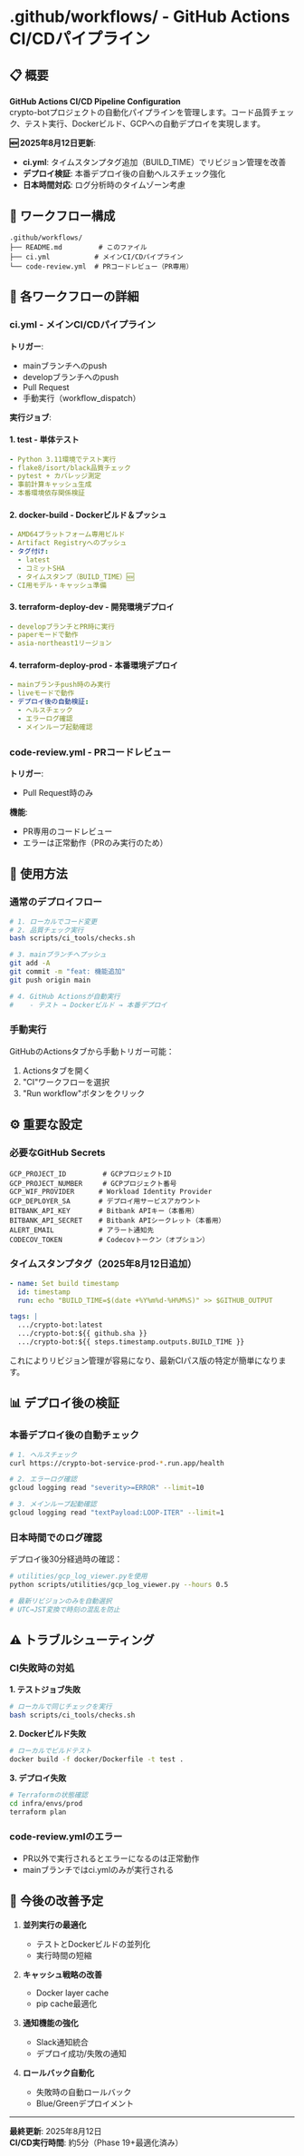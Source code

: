 # .github/workflows/ - GitHub Actions CI/CDパイプライン

## 📋 概要

**GitHub Actions CI/CD Pipeline Configuration**  
crypto-botプロジェクトの自動化パイプラインを管理します。コード品質チェック、テスト実行、Dockerビルド、GCPへの自動デプロイを実現します。

**🆕 2025年8月12日更新**:
- **ci.yml**: タイムスタンプタグ追加（BUILD_TIME）でリビジョン管理を改善
- **デプロイ検証**: 本番デプロイ後の自動ヘルスチェック強化
- **日本時間対応**: ログ分析時のタイムゾーン考慮

## 🎯 ワークフロー構成

```
.github/workflows/
├── README.md         # このファイル
├── ci.yml           # メインCI/CDパイプライン
└── code-review.yml  # PRコードレビュー（PR専用）
```

## 📁 各ワークフローの詳細

### **ci.yml - メインCI/CDパイプライン**

**トリガー**:
- mainブランチへのpush
- developブランチへのpush
- Pull Request
- 手動実行（workflow_dispatch）

**実行ジョブ**:

#### **1. test - 単体テスト**
```yaml
- Python 3.11環境でテスト実行
- flake8/isort/black品質チェック
- pytest + カバレッジ測定
- 事前計算キャッシュ生成
- 本番環境依存関係検証
```

#### **2. docker-build - Dockerビルド＆プッシュ**
```yaml
- AMD64プラットフォーム専用ビルド
- Artifact Registryへのプッシュ
- タグ付け:
  - latest
  - コミットSHA
  - タイムスタンプ（BUILD_TIME）🆕
- CI用モデル・キャッシュ準備
```

#### **3. terraform-deploy-dev - 開発環境デプロイ**
```yaml
- developブランチとPR時に実行
- paperモードで動作
- asia-northeast1リージョン
```

#### **4. terraform-deploy-prod - 本番環境デプロイ**
```yaml
- mainブランチpush時のみ実行
- liveモードで動作
- デプロイ後の自動検証:
  - ヘルスチェック
  - エラーログ確認
  - メインループ起動確認
```

### **code-review.yml - PRコードレビュー**

**トリガー**:
- Pull Request時のみ

**機能**:
- PR専用のコードレビュー
- エラーは正常動作（PRのみ実行のため）

## 🚀 使用方法

### **通常のデプロイフロー**
```bash
# 1. ローカルでコード変更
# 2. 品質チェック実行
bash scripts/ci_tools/checks.sh

# 3. mainブランチへプッシュ
git add -A
git commit -m "feat: 機能追加"
git push origin main

# 4. GitHub Actionsが自動実行
#    - テスト → Dockerビルド → 本番デプロイ
```

### **手動実行**
GitHubのActionsタブから手動トリガー可能：
1. Actionsタブを開く
2. "CI"ワークフローを選択
3. "Run workflow"ボタンをクリック

## ⚙️ 重要な設定

### **必要なGitHub Secrets**
```
GCP_PROJECT_ID         # GCPプロジェクトID
GCP_PROJECT_NUMBER     # GCPプロジェクト番号
GCP_WIF_PROVIDER      # Workload Identity Provider
GCP_DEPLOYER_SA       # デプロイ用サービスアカウント
BITBANK_API_KEY       # Bitbank APIキー（本番用）
BITBANK_API_SECRET    # Bitbank APIシークレット（本番用）
ALERT_EMAIL           # アラート通知先
CODECOV_TOKEN         # Codecovトークン（オプション）
```

### **タイムスタンプタグ（2025年8月12日追加）**
```yaml
- name: Set build timestamp
  id: timestamp
  run: echo "BUILD_TIME=$(date +%Y%m%d-%H%M%S)" >> $GITHUB_OUTPUT

tags: |
  .../crypto-bot:latest
  .../crypto-bot:${{ github.sha }}
  .../crypto-bot:${{ steps.timestamp.outputs.BUILD_TIME }}
```

これによりリビジョン管理が容易になり、最新CIパス版の特定が簡単になります。

## 📊 デプロイ後の検証

### **本番デプロイ後の自動チェック**
```bash
# 1. ヘルスチェック
curl https://crypto-bot-service-prod-*.run.app/health

# 2. エラーログ確認
gcloud logging read "severity>=ERROR" --limit=10

# 3. メインループ起動確認
gcloud logging read "textPayload:LOOP-ITER" --limit=1
```

### **日本時間でのログ確認**
デプロイ後30分経過時の確認：
```bash
# utilities/gcp_log_viewer.pyを使用
python scripts/utilities/gcp_log_viewer.py --hours 0.5

# 最新リビジョンのみを自動選択
# UTC→JST変換で時刻の混乱を防止
```

## ⚠️ トラブルシューティング

### **CI失敗時の対処**

**1. テストジョブ失敗**
```bash
# ローカルで同じチェックを実行
bash scripts/ci_tools/checks.sh
```

**2. Dockerビルド失敗**
```bash
# ローカルでビルドテスト
docker build -f docker/Dockerfile -t test .
```

**3. デプロイ失敗**
```bash
# Terraformの状態確認
cd infra/envs/prod
terraform plan
```

### **code-review.ymlのエラー**
- PR以外で実行されるとエラーになるのは正常動作
- mainブランチではci.ymlのみが実行される

## 📝 今後の改善予定

1. **並列実行の最適化**
   - テストとDockerビルドの並列化
   - 実行時間の短縮

2. **キャッシュ戦略の改善**
   - Docker layer cache
   - pip cache最適化

3. **通知機能の強化**
   - Slack通知統合
   - デプロイ成功/失敗の通知

4. **ロールバック自動化**
   - 失敗時の自動ロールバック
   - Blue/Greenデプロイメント

---

**最終更新**: 2025年8月12日  
**CI/CD実行時間**: 約5分（Phase 19+最適化済み）